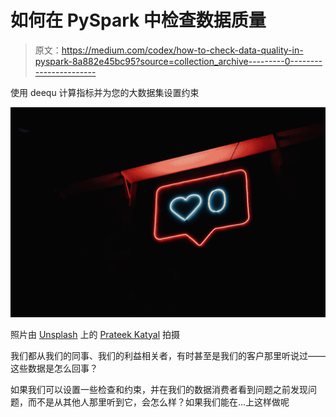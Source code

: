 # 如何在 PySpark 中检查数据质量

> 原文：<https://medium.com/codex/how-to-check-data-quality-in-pyspark-8a882e45bc95?source=collection_archive---------0----------------------->

使用 deequ 计算指标并为您的大数据集设置约束

![](img/703f6ce0bc62e627a4adc58065ce426f.png)

照片由 [Unsplash](https://unsplash.com?utm_source=medium&utm_medium=referral) 上的 [Prateek Katyal](https://unsplash.com/@prateekkatyal?utm_source=medium&utm_medium=referral) 拍摄

我们都从我们的同事、我们的利益相关者，有时甚至是我们的客户那里听说过——这些数据是怎么回事？

如果我们可以设置一些检查和约束，并在我们的数据消费者看到问题之前发现问题，而不是从其他人那里听到它，会怎么样？如果我们能在…上这样做呢